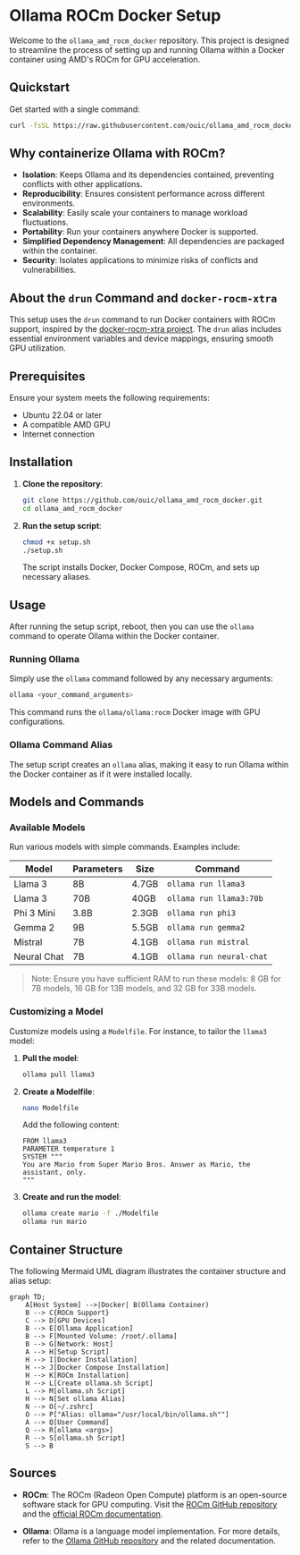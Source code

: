 # Ollama ROCm Docker Setup

Welcome to the `ollama_amd_rocm_docker` repository. This project is designed to streamline the process of setting up and running Ollama within a Docker container using AMD's ROCm for GPU acceleration.

## Quickstart

Get started with a single command:

```bash
curl -fsSL https://raw.githubusercontent.com/ouic/ollama_amd_rocm_docker/main/setup.sh | bash
```

## Why containerize Ollama with ROCm?

- **Isolation**: Keeps Ollama and its dependencies contained, preventing conflicts with other applications.
- **Reproducibility**: Ensures consistent performance across different environments.
- **Scalability**: Easily scale your containers to manage workload fluctuations.
- **Portability**: Run your containers anywhere Docker is supported.
- **Simplified Dependency Management**: All dependencies are packaged within the container.
- **Security**: Isolates applications to minimize risks of conflicts and vulnerabilities.

## About the `drun` Command and `docker-rocm-xtra`

This setup uses the `drun` command to run Docker containers with ROCm support, inspired by the [docker-rocm-xtra project](https://github.com/ulyssesrr/docker-rocm-xtra). The `drun` alias includes essential environment variables and device mappings, ensuring smooth GPU utilization.

## Prerequisites

Ensure your system meets the following requirements:

- Ubuntu 22.04 or later
- A compatible AMD GPU
- Internet connection

## Installation

1. **Clone the repository**:
   ```bash
   git clone https://github.com/ouic/ollama_amd_rocm_docker.git
   cd ollama_amd_rocm_docker
   ```

2. **Run the setup script**:
   ```bash
   chmod +x setup.sh
   ./setup.sh
   ```

   The script installs Docker, Docker Compose, ROCm, and sets up necessary aliases.

## Usage

After running the setup script, reboot, then you can use the `ollama` command to operate Ollama within the Docker container.

### Running Ollama

Simply use the `ollama` command followed by any necessary arguments:

```bash
ollama <your_command_arguments>
```

This command runs the `ollama/ollama:rocm` Docker image with GPU configurations.

### Ollama Command Alias

The setup script creates an `ollama` alias, making it easy to run Ollama within the Docker container as if it were installed locally.

## Models and Commands

### Available Models

Run various models with simple commands. Examples include:

| Model              | Parameters | Size  | Command                        |
|--------------------|------------|-------|--------------------------------|
| Llama 3            | 8B         | 4.7GB | `ollama run llama3`            |
| Llama 3            | 70B        | 40GB  | `ollama run llama3:70b`        |
| Phi 3 Mini         | 3.8B       | 2.3GB | `ollama run phi3`              |
| Gemma 2            | 9B         | 5.5GB | `ollama run gemma2`            |
| Mistral            | 7B         | 4.1GB | `ollama run mistral`           |
| Neural Chat        | 7B         | 4.1GB | `ollama run neural-chat`       |

> Note: Ensure you have sufficient RAM to run these models: 8 GB for 7B models, 16 GB for 13B models, and 32 GB for 33B models.

### Customizing a Model

Customize models using a `Modelfile`. For instance, to tailor the `llama3` model:

1. **Pull the model**:
   ```bash
   ollama pull llama3
   ```

2. **Create a Modelfile**:
   ```bash
   nano Modelfile
   ```
   Add the following content:
   ```
   FROM llama3
   PARAMETER temperature 1
   SYSTEM """
   You are Mario from Super Mario Bros. Answer as Mario, the assistant, only.
   """
   ```

3. **Create and run the model**:
   ```bash
   ollama create mario -f ./Modelfile
   ollama run mario
   ```

## Container Structure

The following Mermaid UML diagram illustrates the container structure and alias setup:

```mermaid
graph TD;
    A[Host System] -->|Docker| B(Ollama Container)
    B --> C{ROCm Support}
    C --> D[GPU Devices]
    B --> E[Ollama Application]
    B --> F[Mounted Volume: /root/.ollama]
    B --> G[Network: Host]
    A --> H[Setup Script]
    H --> I[Docker Installation]
    H --> J[Docker Compose Installation]
    H --> K[ROCm Installation]
    H --> L[Create ollama.sh Script]
    L --> M[ollama.sh Script]
    H --> N[Set ollama Alias]
    N --> O[~/.zshrc]
    O --> P["Alias: ollama="/usr/local/bin/ollama.sh""]
    A --> Q[User Command]
    Q --> R[ollama <args>]
    R --> S[ollama.sh Script]
    S --> B

```

## Sources

- **ROCm**:
  The ROCm (Radeon Open Compute) platform is an open-source software stack for GPU computing. Visit the [ROCm GitHub repository](https://github.com/RadeonOpenCompute/ROCm) and the [official ROCm documentation](https://rocmdocs.amd.com/en/latest/).

- **Ollama**:
  Ollama is a language model implementation. For more details, refer to the [Ollama GitHub repository](https://github.com/ollama/ollama) and the related documentation.
